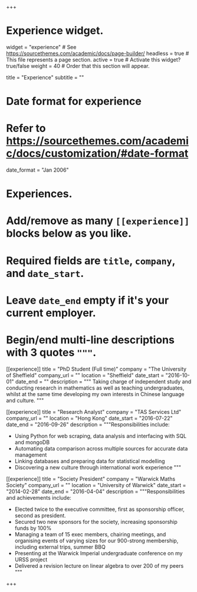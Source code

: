 +++
# Experience widget.
widget = "experience"  # See https://sourcethemes.com/academic/docs/page-builder/
headless = true  # This file represents a page section.
active = true  # Activate this widget? true/false
weight = 40  # Order that this section will appear.

title = "Experience"
subtitle = ""

# Date format for experience
#   Refer to https://sourcethemes.com/academic/docs/customization/#date-format
date_format = "Jan 2006"

# Experiences.
#   Add/remove as many `[[experience]]` blocks below as you like.
#   Required fields are `title`, `company`, and `date_start`.
#   Leave `date_end` empty if it's your current employer.
#   Begin/end multi-line descriptions with 3 quotes `"""`.
[[experience]]
  title = "PhD Student (Full time)"
  company = "The University of Sheffield"
  company_url = ""
  location = "Sheffield"
  date_start = "2016-10-01"
  date_end = ""
  description = """
  Taking charge of independent study and conducting research in mathematics as well as teaching undergraduates, whilst at the same time developing my own interests in Chinese language and culture. 
  """

[[experience]]
  title = "Research Analyst"
  company = "TAS Services Ltd"
  company_url = ""
  location = "Hong Kong"
  date_start = "2016-07-22"
  date_end = "2016-09-26"
  description = """Responsibilities include:
  
  - Using Python for web scraping, data analysis and interfacing with SQL and mongoDB
  - Automating data comparison across multiple sources for accurate data management
  - Linking databases and preparing data for statistical modelling
  - Discovering a new culture through international work experience
  """

[[experience]]
  title = "Society President"
  company = "Warwick Maths Society"
  company_url = ""
  location = "University of Warwick"
  date_start = "2014-02-28"
  date_end = "2016-04-04"
  description = """Responsibilities and achievements include:
  
  - Elected twice to the executive committee, first as sponsorship officer, second as president.
  - Secured two new sponsors for the society, increasing sponsorship funds by 100%
  - Managing a team of 15 exec members, chairing meetings, and organising events of varying sizes for our 900-strong membership, including external trips, summer BBQ
  - Presenting at the Warwick Imperial undergraduate conference on my URSS project
  - Delivered a revision lecture on linear algebra to over 200 of my peers
  """  
  
+++
